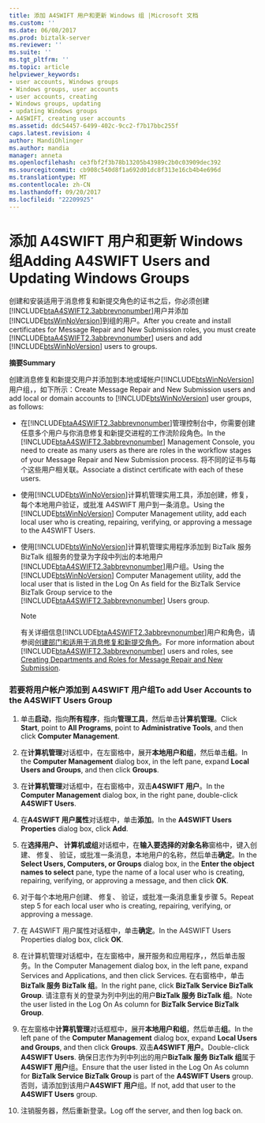 ```yaml
---
title: 添加 A4SWIFT 用户和更新 Windows 组 |Microsoft 文档
ms.custom: ''
ms.date: 06/08/2017
ms.prod: biztalk-server
ms.reviewer: ''
ms.suite: ''
ms.tgt_pltfrm: ''
ms.topic: article
helpviewer_keywords:
- user accounts, Windows groups
- Windows groups, user accounts
- user accounts, creating
- Windows groups, updating
- updating Windows groups
- A4SWIFT, creating user accounts
ms.assetid: ddc54457-6499-402c-9cc2-f7b17bbc255f
caps.latest.revision: 4
author: MandiOhlinger
ms.author: mandia
manager: anneta
ms.openlocfilehash: ce3fbf2f3b78b13205b43989c2b0c03909dec392
ms.sourcegitcommit: cb908c540d8f1a692d01dc8f313e16cb4b4e696d
ms.translationtype: MT
ms.contentlocale: zh-CN
ms.lasthandoff: 09/20/2017
ms.locfileid: "22209925"
---
```

# <a name="adding-a4swift-users-and-updating-windows-groups"></a><span data-ttu-id="613ae-102">添加 A4SWIFT 用户和更新 Windows 组</span><span class="sxs-lookup"><span data-stu-id="613ae-102">Adding A4SWIFT Users and Updating Windows Groups</span></span>
<span data-ttu-id="613ae-103">创建和安装适用于消息修复和新提交角色的证书之后，你必须创建[!INCLUDE[btaA4SWIFT2.3abbrevnonumber](../../includes/btaa4swift2-3abbrevnonumber-md.md)]用户并添加[!INCLUDE[btsWinNoVersion](../../includes/btswinnoversion-md.md)]到组的用户。</span><span class="sxs-lookup"><span data-stu-id="613ae-103">After you create and install certificates for Message Repair and New Submission roles, you must create [!INCLUDE[btaA4SWIFT2.3abbrevnonumber](../../includes/btaa4swift2-3abbrevnonumber-md.md)] users and add [!INCLUDE[btsWinNoVersion](../../includes/btswinnoversion-md.md)] users to groups.</span></span>  
  
 <span data-ttu-id="613ae-104">**摘要**</span><span class="sxs-lookup"><span data-stu-id="613ae-104">**Summary**</span></span>  
  
 <span data-ttu-id="613ae-105">创建消息修复和新提交用户并添加到本地或域帐户[!INCLUDE[btsWinNoVersion](../../includes/btswinnoversion-md.md)]用户组，，如下所示：</span><span class="sxs-lookup"><span data-stu-id="613ae-105">Create Message Repair and New Submission users and add local or domain accounts to [!INCLUDE[btsWinNoVersion](../../includes/btswinnoversion-md.md)] user groups, as follows:</span></span>  
  
-   <span data-ttu-id="613ae-106">在[!INCLUDE[btaA4SWIFT2.3abbrevnonumber](../../includes/btaa4swift2-3abbrevnonumber-md.md)]管理控制台中，你需要创建任意多个用户与你消息修复和新提交进程的工作流阶段角色。</span><span class="sxs-lookup"><span data-stu-id="613ae-106">In the [!INCLUDE[btaA4SWIFT2.3abbrevnonumber](../../includes/btaa4swift2-3abbrevnonumber-md.md)] Management Console, you need to create as many users as there are roles in the workflow stages of your Message Repair and New Submission process.</span></span> <span data-ttu-id="613ae-107">将不同的证书与每个这些用户相关联。</span><span class="sxs-lookup"><span data-stu-id="613ae-107">Associate a distinct certificate with each of these users.</span></span>  
  
-   <span data-ttu-id="613ae-108">使用[!INCLUDE[btsWinNoVersion](../../includes/btswinnoversion-md.md)]计算机管理实用工具，添加创建，修复，每个本地用户验证，或批准 A4SWIFT 用户到一条消息。</span><span class="sxs-lookup"><span data-stu-id="613ae-108">Using the [!INCLUDE[btsWinNoVersion](../../includes/btswinnoversion-md.md)] Computer Management utility, add each local user who is creating, repairing, verifying, or approving a message to the A4SWIFT Users.</span></span>  
  
-   <span data-ttu-id="613ae-109">使用[!INCLUDE[btsWinNoVersion](../../includes/btswinnoversion-md.md)]计算机管理实用程序添加到 BizTalk 服务 BizTalk 组服务的登录为字段中列出的本地用户[!INCLUDE[btaA4SWIFT2.3abbrevnonumber](../../includes/btaa4swift2-3abbrevnonumber-md.md)]用户组。</span><span class="sxs-lookup"><span data-stu-id="613ae-109">Using the [!INCLUDE[btsWinNoVersion](../../includes/btswinnoversion-md.md)] Computer Management utility, add the local user that is listed in the Log On As field for the BizTalk Service BizTalk Group service to the [!INCLUDE[btaA4SWIFT2.3abbrevnonumber](../../includes/btaa4swift2-3abbrevnonumber-md.md)] Users group.</span></span>  
  
    > [!NOTE]
    >  <span data-ttu-id="613ae-110">有关详细信息[!INCLUDE[btaA4SWIFT2.3abbrevnonumber](../../includes/btaa4swift2-3abbrevnonumber-md.md)]用户和角色，请参阅[创建部门和适用于消息修复和新提交角色](../../adapters-and-accelerators/accelerator-swift/creating-departments-and-roles-for-message-repair-and-new-submission.md)。</span><span class="sxs-lookup"><span data-stu-id="613ae-110">For more information about [!INCLUDE[btaA4SWIFT2.3abbrevnonumber](../../includes/btaa4swift2-3abbrevnonumber-md.md)] users and roles, see [Creating Departments and Roles for Message Repair and New Submission](../../adapters-and-accelerators/accelerator-swift/creating-departments-and-roles-for-message-repair-and-new-submission.md).</span></span>  
  
### <a name="to-add-user-accounts-to-the-a4swift-users-group"></a><span data-ttu-id="613ae-111">若要将用户帐户添加到 A4SWIFT 用户组</span><span class="sxs-lookup"><span data-stu-id="613ae-111">To add User Accounts to the A4SWIFT Users Group</span></span>  
  
1.  <span data-ttu-id="613ae-112">单击**启动**，指向**所有程序**，指向**管理工具**，然后单击**计算机管理**。</span><span class="sxs-lookup"><span data-stu-id="613ae-112">Click **Start**, point to **All Programs**, point to **Administrative Tools**, and then click **Computer Management**.</span></span>  
  
2.  <span data-ttu-id="613ae-113">在**计算机管理**对话框中，在左窗格中，展开**本地用户和组**，然后单击**组**。</span><span class="sxs-lookup"><span data-stu-id="613ae-113">In the **Computer Management** dialog box, in the left pane, expand **Local Users and Groups**, and then click **Groups**.</span></span>  
  
3.  <span data-ttu-id="613ae-114">在**计算机管理**对话框中，在右窗格中，双击**A4SWIFT 用户**。</span><span class="sxs-lookup"><span data-stu-id="613ae-114">In the **Computer Management** dialog box, in the right pane, double-click **A4SWIFT Users**.</span></span>  
  
4.  <span data-ttu-id="613ae-115">在**A4SWIFT 用户属性**对话框中，单击**添加**。</span><span class="sxs-lookup"><span data-stu-id="613ae-115">In the **A4SWIFT Users Properties** dialog box, click **Add**.</span></span>  
  
5.  <span data-ttu-id="613ae-116">在**选择用户、 计算机或组**对话框中，在**输入要选择的对象名称**窗格中，键入创建、 修复、 验证，或批准一条消息，本地用户的名称，然后单击**确定**。</span><span class="sxs-lookup"><span data-stu-id="613ae-116">In the **Select Users, Computers, or Groups** dialog box, in the **Enter the object names to select** pane, type the name of a local user who is creating, repairing, verifying, or approving a message, and then click **OK**.</span></span>  
  
6.  <span data-ttu-id="613ae-117">对于每个本地用户创建、 修复、 验证，或批准一条消息重复步骤 5。</span><span class="sxs-lookup"><span data-stu-id="613ae-117">Repeat step 5 for each local user who is creating, repairing, verifying, or approving a message.</span></span>  
  
7.  <span data-ttu-id="613ae-118">在 A4SWIFT 用户属性对话框中，单击**确定**。</span><span class="sxs-lookup"><span data-stu-id="613ae-118">In the A4SWIFT Users Properties dialog box, click **OK**.</span></span>  
  
8.  <span data-ttu-id="613ae-119">在计算机管理对话框中，在左窗格中，展开服务和应用程序，，然后单击服务。</span><span class="sxs-lookup"><span data-stu-id="613ae-119">In the Computer Management dialog box, in the left pane, expand Services and Applications, and then click Services.</span></span> <span data-ttu-id="613ae-120">在右窗格中，单击**BizTalk 服务 BizTalk 组**。</span><span class="sxs-lookup"><span data-stu-id="613ae-120">In the right pane, click **BizTalk Service BizTalk Group**.</span></span> <span data-ttu-id="613ae-121">请注意有关的登录为列中列出的用户**BizTalk 服务 BizTalk 组**。</span><span class="sxs-lookup"><span data-stu-id="613ae-121">Note the user listed in the Log On As column for **BizTalk Service BizTalk Group**.</span></span>  
  
9. <span data-ttu-id="613ae-122">在左窗格中**计算机管理**对话框框中，展开**本地用户和组**，然后单击**组**。</span><span class="sxs-lookup"><span data-stu-id="613ae-122">In the left pane of the **Computer Management** dialog box, expand **Local Users and Groups**, and then click **Groups**.</span></span> <span data-ttu-id="613ae-123">双击**A4SWIFT 用户**。</span><span class="sxs-lookup"><span data-stu-id="613ae-123">Double-click **A4SWIFT Users**.</span></span> <span data-ttu-id="613ae-124">确保日志作为列中列出的用户**BizTalk 服务 BizTalk 组**属于**A4SWIFT 用户**组。</span><span class="sxs-lookup"><span data-stu-id="613ae-124">Ensure that the user listed in the Log On As column for **BizTalk Service BizTalk Group** is part of the **A4SWIFT Users** group.</span></span> <span data-ttu-id="613ae-125">否则，请添加到该用户**A4SWIFT 用户**组。</span><span class="sxs-lookup"><span data-stu-id="613ae-125">If not, add that user to the **A4SWIFT Users** group.</span></span>  
  
10. <span data-ttu-id="613ae-126">注销服务器，然后重新登录。</span><span class="sxs-lookup"><span data-stu-id="613ae-126">Log off the server, and then log back on.</span></span>